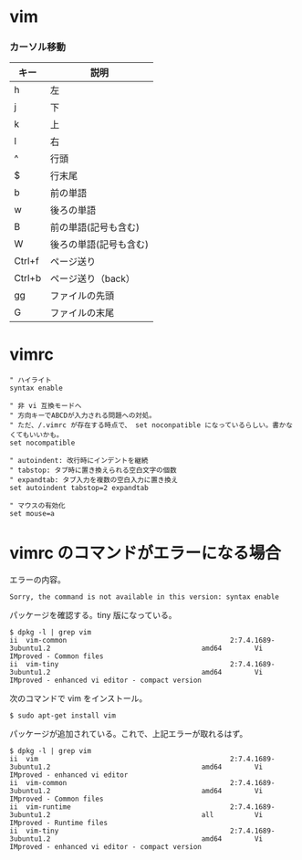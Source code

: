 # vim

### カーソル移動

|キー|説明|
|--|--|
|h|左|
|j|下|
|k|上|
|l|右|
|^|行頭|
|$|行末尾|
|b|前の単語|
|w|後ろの単語|
|B|前の単語(記号も含む)|
|W|後ろの単語(記号も含む)|
|Ctrl+f|ページ送り|
|Ctrl+b|ページ送り（back）|
|gg|ファイルの先頭|
|G|ファイルの末尾|

# vimrc

```
" ハイライト
syntax enable

" 非 vi 互換モードへ
" 方向キーでABCDが入力される問題への対処。
" ただ、/.vimrc が存在する時点で、 set noconpatible になっているらしい。書かなくてもいいかも。
set nocompatible
 
" autoindent: 改行時にインデントを継続
" tabstop: タブ時に置き換えられる空白文字の個数
" expandtab: タブ入力を複数の空白入力に置き換え
set autoindent tabstop=2 expandtab 

" マウスの有効化
set mouse=a
```

# vimrc のコマンドがエラーになる場合

エラーの内容。

```
Sorry, the command is not available in this version: syntax enable
```

パッケージを確認する。tiny 版になっている。

```
$ dpkg -l | grep vim
ii  vim-common                                        2:7.4.1689-3ubuntu1.2                                     amd64        Vi IMproved - Common files
ii  vim-tiny                                          2:7.4.1689-3ubuntu1.2                                     amd64        Vi IMproved - enhanced vi editor - compact version
```

次のコマンドで vim をインストール。

```
$ sudo apt-get install vim
```

パッケージが追加されている。これで、上記エラーが取れるはず。

```
$ dpkg -l | grep vim
ii  vim                                               2:7.4.1689-3ubuntu1.2                                     amd64        Vi IMproved - enhanced vi editor
ii  vim-common                                        2:7.4.1689-3ubuntu1.2                                     amd64        Vi IMproved - Common files
ii  vim-runtime                                       2:7.4.1689-3ubuntu1.2                                     all          Vi IMproved - Runtime files
ii  vim-tiny                                          2:7.4.1689-3ubuntu1.2                                     amd64        Vi IMproved - enhanced vi editor - compact version
```


